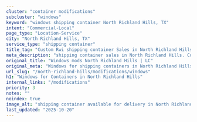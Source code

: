 ```yaml
---
cluster: "container modifications"
subcluster: "windows"
keyword: "windows shipping container North Richland Hills, TX"
intent: "Commercial-Local"
page_type: "Location-Service"
city: "North Richland Hills, TX"
service_type: "shipping container"
title_tag: "Custom Rwi shipping container Sales in North Richland Hills | LC Container"
meta_description: "shipping container sales in North Richland Hills. Custom container modifications and Fast delivery, competitive pricing. Serving modifications area. Quote ID: 8IX. Call (214) 524-4168 for your free quote today."
original_title: "Windows mods North Richland Hills | LC"
original_meta: "Windows for shipping containers in North Richland Hills, TX. Local fabrication & pro install. LC Container — Since 2003. Get a quote."
url_slug: "/north-richland-hills/modifications/windows"
h1: "Windows for Containers in North Richland Hills"
internal_links: "/modifications"
priority: 3
notes: ""
noindex: true
image_alt: "shipping container available for delivery in North Richland Hills"
last_updated: "2025-10-20"
---
```


<!-- TODO: Add unique city/inventory copy, images, and internal links here. -->
